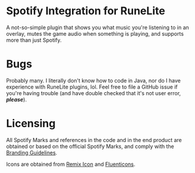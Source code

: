 # Spotify Integration for RuneLite
A not-so-simple plugin that shows you what music you're listening to in an overlay,
mutes the game audio when something is playing, and supports more than just Spotify.

# Bugs
Probably many. I literally don't know how to code in Java, nor do I have experience with RuneLite plugins, lol. Feel free to file a GitHub issue
if you're having trouble (and have double checked that it's not user error, ***please***).

# Licensing
All Spotify Marks and references in the code and in the end product are obtained or based on the official Spotify Marks,
and comply with the [Branding Guidelines](https://developer.spotify.com/documentation/general/design-and-branding/).

Icons are obtained from [Remix Icon](https://remixicon.com) and [Fluenticons](https://fluenticons.co).
